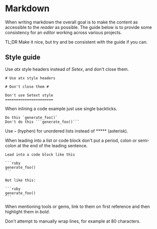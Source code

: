 # Markdown

When writing markdown the overall goal is to make the content as accessible to the *reader* as possible. The guide below is to provide some consistency for an *editor* working across various projects.

TL;DR Make it nice, but try and be consistent with the guide if you can.

## Style guide

Use *atx* style headers instead of *Setex*, and don't close them.

```
# Use atx style headers

# Don't close them #

Don't use Setext style
======================
```

When inlining a code example just use single backticks.

````
Do this `generate_foo()`
Don't do this ```generate_foo()```
````

Use **-** (hyphen) for unordered lists instead of ***** (asterisk).

When leading into a list or code block don't put a period, colon or semi-colon at the end of the leading sentence.

````
Lead into a code block like this

```ruby
generate_foo()
```

Not like this:

```ruby
generate_foo()
```
````

When mentioning tools or gems, link to them on first reference and then highlight them in *bold*.

Don't attempt to manually wrap lines, for example at 80 characters.
